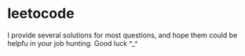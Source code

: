 # leetocode
I provide several solutions for most questions, and hope them could be helpfu in your job hunting.
Good luck ^_^
